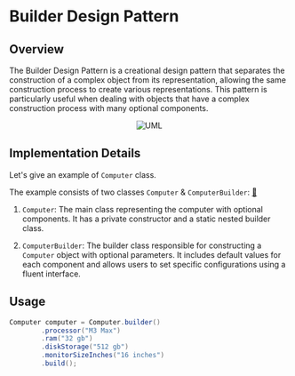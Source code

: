 # Builder Design Pattern

## Overview

The Builder Design Pattern is a creational design pattern that separates the construction of a complex object from its
representation, allowing the same construction process to create various representations. This pattern is particularly
useful when dealing with objects that have a complex construction process with many optional components.

<p align="center">
    <img src="https://github.com/omarhosny206/design-patterns/assets/58389695/9b52fabf-a80b-4184-ac53-4461c4bdfe3d" alt="UML">
</p>

## Implementation Details

Let's give an example of `Computer` class.

The example consists of two classes `Computer` & `ComputerBuilder`: [🔗](./Computer.java)

1. `Computer`: The main class representing the computer with optional components. It has a private constructor and a
   static nested builder class.

2. `ComputerBuilder`: The builder class responsible for constructing a `Computer` object with optional parameters. It
   includes default values for each component and allows users to set specific configurations using a fluent interface.

## Usage

```java
Computer computer = Computer.builder()
        .processor("M3 Max")
        .ram("32 gb")
        .diskStorage("512 gb")
        .monitorSizeInches("16 inches")
        .build();
```